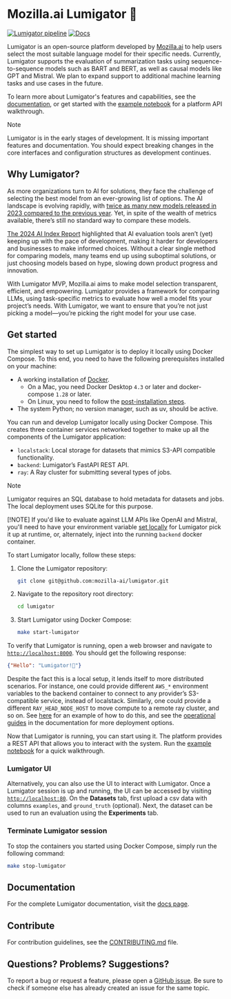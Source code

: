 # Mozilla.ai Lumigator 🐊

[![Lumigator pipeline](https://github.com/mozilla-ai/lumigator/actions/workflows/lumigator_pipeline.yaml/badge.svg?branch=main)](https://github.com/mozilla-ai/lumigator/actions/workflows/lumigator_pipeline.yaml)
[![Docs](https://github.com/mozilla-ai/lumigator/actions/workflows/build_and_publish_docs.yaml/badge.svg)](https://github.com/mozilla-ai/lumigator/actions/workflows/build_and_publish_docs.yaml)

Lumigator is an open-source platform developed by [Mozilla.ai](https://www.mozilla.ai/) to help
users select the most suitable language model for their specific needs. Currently, Lumigator
supports the evaluation of summarization tasks using sequence-to-sequence models such as BART and
BERT, as well as causal models like GPT and Mistral. We plan to expand support to additional machine
learning tasks and use cases in the future.

To learn more about Lumigator's features and capabilities, see the
[documentation](https://mozilla-ai.github.io/lumigator/), or get started with the
[example notebook](/notebooks/walkthrough.ipynb) for a platform API walkthrough.

> [!NOTE]
> Lumigator is in the early stages of development. It is missing important features and
> documentation. You should expect breaking changes in the core interfaces and configuration
> structures as development continues.

## Why Lumigator?

As more organizations turn to AI for solutions, they face the challenge of selecting the best model
from an ever-growing list of options. The AI landscape is evolving rapidly, with [twice as many new
models released in 2023 compared to the previous year](https://hai.stanford.edu/research/ai-index-report).
Yet, in spite of the wealth of metrics available, there’s still no standard way to compare these
models.

[The 2024 AI Index Report](https://arxiv.org/pdf/2405.19522)
highlighted that AI evaluation tools aren’t (yet) keeping up with the pace of development, making it
harder for developers and businesses to make informed choices. Without a clear single method for
comparing models, many teams end up using suboptimal solutions, or just choosing models based on
hype, slowing down product progress and innovation.

With Lumigator MVP, Mozilla.ai aims to make model selection transparent, efficient, and empowering.
Lumigator provides a framework for comparing LLMs, using task-specific metrics to evaluate how well
a model fits your project’s needs. With Lumigator, we want to ensure that you’re not just picking a
model—you’re picking the right model for your use case.

## Get started

The simplest way to set up Lumigator is to deploy it locally using Docker Compose. To this end, you
need to have the following prerequisites installed on your machine:

- A working installation of [Docker](https://docs.docker.com/engine/install/).
    - On a Mac, you need Docker Desktop `4.3` or later and docker-compose `1.28` or later.
    - On Linux, you need to follow the
      [post-installation steps](https://docs.docker.com/engine/install/linux-postinstall/).
- The system Python; no version manager, such as uv, should be active.

You can run and develop Lumigator locally using Docker Compose. This creates three container
services networked together to make up all the components of the Lumigator application:

- `localstack`: Local storage for datasets that mimics S3-API compatible functionality.
- `backend`: Lumigator’s FastAPI REST API.
- `ray`: A Ray cluster for submitting several types of jobs.

> [!NOTE]
> Lumigator requires an SQL database to hold metadata for datasets and jobs. The local deployment
> uses SQLite for this purpose.
>
> [!NOTE]
> If you'd like to evaluate against LLM APIs like OpenAI and Mistral, you'll need to have your
> environment variable [set locally](https://github.com/mozilla-ai/lumigator/blob/main/.env.example) for Lumigator pick it up at runtime, or, alternately, inject
> into the running `backend` docker container.

To start Lumigator locally, follow these steps:

1. Clone the Lumigator repository:

    ```bash
    git clone git@github.com:mozilla-ai/lumigator.git
    ```

1. Navigate to the repository root directory:

    ```bash
    cd lumigator
    ```

1. Start Lumigator using Docker Compose:

    ```bash
    make start-lumigator
    ```

To verify that Lumigator is running, open a web browser and navigate to
[`http://localhost:8000`](http://localhost:8000). You should get the following response:

```json
{"Hello": "Lumigator!🐊"}
```

Despite the fact this is a local setup, it lends itself to more distributed scenarios. For instance,
one could provide different `AWS_*` environment variables to the backend container to connect to any
provider’s S3-compatible service, instead of localstack. Similarly, one could provide a different
`RAY_HEAD_NODE_HOST` to move compute to a remote ray cluster, and so on. See
[here](https://github.com/mozilla-ai/lumigator/blob/7be2518ec8c6bc59ab8463fc7c39aad078bbb386/docker-compose.external.yaml)
for an example of how to do this, and see the
[operational guides](https://mozilla-ai.github.io/lumigator/operations-guide/kubernetes.html) in the
documentation for more deployment options.

Now that Lumigator is running, you can start using it. The platform provides a REST API that allows
you to interact with the system. Run the [example notebook](/notebooks/walkthrough.ipynb) for a
quick walkthrough.

### Lumigator UI
Alternatively, you can also use the UI to interact with Lumigator. Once a Lumigator session is up and running, the UI can be accessed by visiting [`http://localhost:80`](http://localhost:80). On the **Datasets** tab, first upload a csv data with columns `examples`, and `ground_truth` (optional). Next, the dataset can be used to run an evaluation using the **Experiments** tab.

### Terminate Lumigator session
To stop the containers you started using Docker Compose, simply run the following command:

```bash
make stop-lumigator
```

## Documentation

For the complete Lumigator documentation, visit the
[docs page](https://mozilla-ai.github.io/lumigator).

## Contribute

For contribution guidelines, see the [CONTRIBUTING.md](CONTRIBUTING.md) file.

## Questions? Problems? Suggestions?

To report a bug or request a feature, please open a
[GitHub issue](https://github.com/mozilla-ai/lumigator/issues/new/choose). Be sure to check if
someone else has already created an issue for the same topic.

